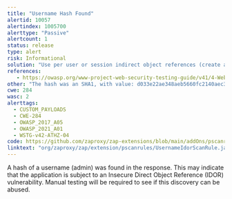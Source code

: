 ```yaml
---
title: "Username Hash Found"
alertid: 10057
alertindex: 1005700
alerttype: "Passive"
alertcount: 1
status: release
type: alert
risk: Informational
solution: "Use per user or session indirect object references (create a temporary mapping at time of use). Or, ensure that each use of a direct object reference is tied to an authorization check to ensure the user is authorized for the requested object. "
references:
   - https://owasp.org/www-project-web-security-testing-guide/v41/4-Web_Application_Security_Testing/05-Authorization_Testing/04-Testing_for_Insecure_Direct_Object_References.html
other: "The hash was an SHA1, with value: d033e22ae348aeb5660fc2140aec35850c4da997 "
cwe: 284
wasc: 2
alerttags: 
  - CUSTOM_PAYLOADS
  - CWE-284
  - OWASP_2017_A05
  - OWASP_2021_A01
  - WSTG-v42-ATHZ-04
code: https://github.com/zaproxy/zap-extensions/blob/main/addOns/pscanrules/src/main/java/org/zaproxy/zap/extension/pscanrules/UsernameIdorScanRule.java
linktext: "org/zaproxy/zap/extension/pscanrules/UsernameIdorScanRule.java"
---
```

A hash of a username (admin) was found in the response. This may indicate that the application is subject to an Insecure Direct Object Reference (IDOR) vulnerability. Manual testing will be required to see if this discovery can be abused.

